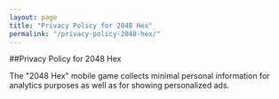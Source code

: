 ```yaml
---
layout: page
title: "Privacy Policy for 2048 Hex"
permalink: "/privacy-policy-2048-hex/"
---
```

##Privacy Policy for 2048 Hex

The "2048 Hex" mobile game collects minimal personal information for analytics purposes as well as for showing personalized ads.